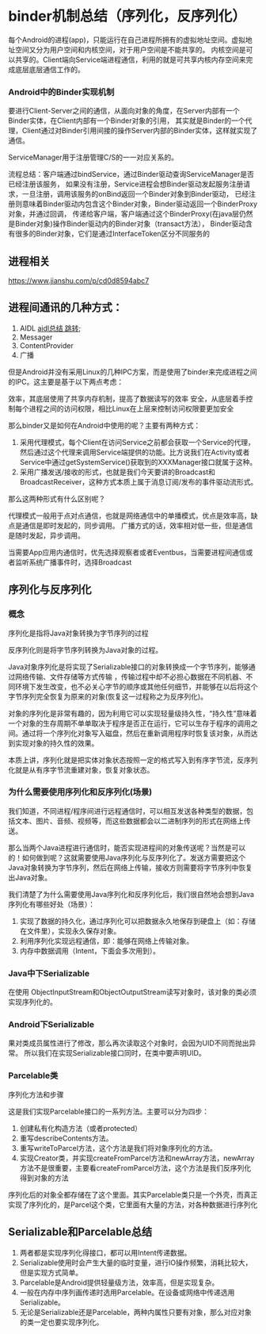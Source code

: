 # binder机制总结（序列化，反序列化）


每个Android的进程(app)，只能运行在自己进程所拥有的虚拟地址空间。虚拟地址空间又分为用户空间和内核空间，对于用户空间是不能共享的。
内核空间是可以共享的。Client端向Service端进程通信，利用的就是可共享内核内存空间来完成底层底层通信工作的。

### Android中的Binder实现机制

要进行Client-Server之间的通信，从面向对象的角度，在Server内部有一个Binder实体，在Client内部有一个Binder对象的引用，
其实就是Binder的一个代理，Client通过对Binder引用间接的操作Server内部的Binder实体，这样就实现了通信。

ServiceManager用于注册管理C/S的一一对应关系的。

流程总结：客户端通过bindService，通过Binder驱动查询ServiceManager是否已经注册该服务，
如果没有注册，Service进程会想Binder驱动发起服务注册请求，一旦注册，调用该服务的onBind返回一个Binder对象到Binder驱动，
已经注册则意味着Binder驱动内包含这个Binder对象，Binder驱动返回一个BinderProxy对象，并通过回调，
传递给客户端，客户端通过这个BinderProxy(在java层仍然是Binder对象)操作Binder驱动内的Binder对象（transact方法），
Binder驱动含有很多的Binder对象，它们是通过InterfaceToken区分不同服务的

## 进程相关
https://www.jianshu.com/p/cd0d8594abc7


## 进程间通讯的几种方式：

1. AIDL [aidl总结 跳转](https://github.com/66668/Android_Interview/blob/master/README_aidl.md);
2. Messager
3. ContentProvider
4. 广播

但是Android并没有采用Linux的几种IPC方案，而是使用了binder来完成进程之间的IPC。这主要是基于以下两点考虑：

效率，其底层使用了共享内存机制，提高了数据读写的效率
安全，从底层着手控制每个进程之间的访问权限，相比Linux在上层来控制访问权限要更加安全

那么binder又是如何在Android中使用的呢？主要有两种方式：

1. 采用代理模式，每个Client在访问Service之前都会获取一个Service的代理，然后通过这个代理来调用Service端提供的功能。比方说我们在Activity或者Service中通过getSystemService()获取到的XXXManager接口就属于这种。
2. 采用广播发送/接收的形式，也就是我们今天要讲的Broadcast和BroadcastReceiver，这种方式本质上属于消息订阅/发布的事件驱动流形式。

那么这两种形式有什么区别呢？

代理模式一般用于点对点通信，也就是网络通信中的单播模式，优点是效率高，缺点是通信是即时发起的，同步调用。
广播方式的话，效率相对低一些，但是通信是随时发起，异步调用。

当需要App应用内通信时，优先选择观察者或者Eventbus，当需要进程间通信或者监听系统广播事件时，选择Broadcast




## 序列化与反序列化

### 概念

序列化是指将Java对象转换为字节序列的过程

反序列化则是将字节序列转换为Java对象的过程。

Java对象序列化是将实现了Serializable接口的对象转换成一个字节序列，能够通过网络传输、文件存储等方式传输 ，传输过程中却不必担心数据在不同机器、不同环境下发生改变，也不必关心字节的顺序或其他任何细节，并能够在以后将这个字节序列完全恢复为原来的对象(恢复这一过程称之为反序列化)。

对象的序列化是非常有趣的，因为利用它可以实现轻量级持久性，“持久性”意味着一个对象的生存周期不单单取决于程序是否正在运行，它可以生存于程序的调用之间。通过将一个序列化对象写入磁盘，然后在重新调用程序时恢复该对象，从而达到实现对象的持久性的效果。

本质上讲，序列化就是把实体对象状态按照一定的格式写入到有序字节流，反序列化就是从有序字节流重建对象，恢复对象状态。

### 为什么需要使用序列化和反序列化(场景)

我们知道，不同进程/程序间进行远程通信时，可以相互发送各种类型的数据，包括文本、图片、音频、视频等，而这些数据都会以二进制序列的形式在网络上传送。

那么当两个Java进程进行通信时，能否实现进程间的对象传送呢？当然是可以的！如何做到呢？这就需要使用Java序列化与反序列化了。发送方需要把这个Java对象转换为字节序列，然后在网络上传输，接收方则需要将字节序列中恢复出Java对象。

我们清楚了为什么需要使用Java序列化和反序列化后，我们很自然地会想到Java序列化有哪些好处（场景）：

1. 实现了数据的持久化，通过序列化可以把数据永久地保存到硬盘上（如：存储在文件里），实现永久保存对象。
2. 利用序列化实现远程通信，即：能够在网络上传输对象。
3. 内存中数据调用（Intent，下面会多次用到）。

### Java中下Serializable

 在使用 ObjectInputStream和ObjectOutputStream读写对象时，该对象的类必须实现序列化的。
 
### Android下Serializable

果对类成员属性进行了修改，那么再次读取这个对象时，会因为UID不同而抛出异常。
所以我们在实现Serializable接口同时，在类中要声明UID。

### Parcelable类

序列化方法和步骤

这是我们实现Parcelable接口的一系列方法。主要可以分为四步：

1. 创建私有化构造方法（或者protected）
2. 重写describeContents方法。
3. 重写writeToParcel方法，这个方法是我们将对象序列化的方法。
4. 实现Creator类，并实现createFromParcel方法和newArray方法，newArray方法不是很重要，主要看createFromParcel方法，这个方法是我们反序列化得到对象的方法

序列化后的对象全都存储在了这个里面。其实Parcelable类只是一个外壳，而真正实现了序列化的，是Parcel这个类，它里面有大量的方法，对各种数据进行序列化

## Serializable和Parcelable总结

1. 两者都是实现序列化得接口，都可以用Intent传递数据。
2. Serializable使用时会产生大量的临时变量，进行IO操作频繁，消耗比较大，但是实现方式简单。
3. Parcelable是Android提供轻量级方法，效率高，但是实现复杂。
4. 一般在内存中序列画传递时选用Parcelable。在设备或网络中传递选用Serializable。
5. 无论是Serializable还是Parcelable，两种内属性只要有对象，那么对应对象的类一定也要实现序列化。












